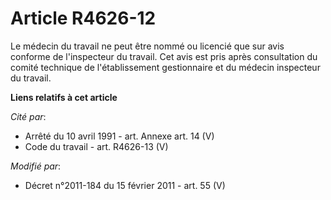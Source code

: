 # Article R4626-12

Le médecin du travail ne peut être nommé ou licencié que sur avis conforme de l'inspecteur du travail. Cet avis est pris
après consultation du  comité technique de l'établissement gestionnaire et du médecin inspecteur du travail.

**Liens relatifs à cet article**

_Cité par_:

  - Arrêté du 10 avril 1991 - art. Annexe art. 14 (V)
  - Code du travail - art. R4626-13 (V)

_Modifié par_:

  - Décret n°2011-184 du 15 février 2011 - art. 55 (V)
